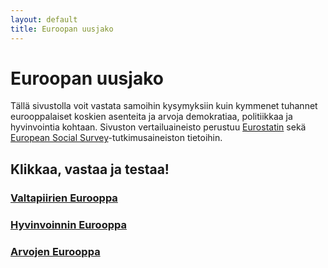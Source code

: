 ```yaml
---
layout: default
title: Euroopan uusjako
---
```



# Euroopan uusjako


Tällä sivustolla voit vastata samoihin kysymyksiin kuin kymmenet tuhannet eurooppalaiset koskien asenteita ja arvoja demokratiaa, politiikkaa ja hyvinvointia kohtaan. Sivuston vertailuaineisto perustuu [Eurostatin](http://epp.eurostat.ec.europa.eu/portal/page/portal/eurostat/home) sekä [European Social Survey](http://www.europeansocialsurvey.org/)-tutkimusaineiston tietoihin.


## Klikkaa, vastaa ja testaa!


### [Valtapiirien Eurooppa]()

### [Hyvinvoinnin Eurooppa](https://muuankarski.shinyapps.io/avoin-suomi-2014-shinydocs/shiny_eurostat.Rmd)

### [Arvojen Eurooppa]()









<!--

### Arvot ja asenteet

- [Mielipiteet demokratiasta](https://muuankarski.shinyapps.io/avoin-suomi-2014-shinydocs/shiny_demokratia.Rmd)
- [Mielipiteet hyvinvointipolitiikasta](https://muuankarski.shinyapps.io/avoin-suomi-2014-shinydocs/shiny_politiikka.Rmd)
- [Luottamus ihmisiin ja yhteiskuntaan](https://muuankarski.shinyapps.io/avoin-suomi-2014-shinydocs/shiny_luottamus.Rmd)
- [Kokemus elämänhallinnasta](https://muuankarski.shinyapps.io/avoin-suomi-2014-shinydocs/shiny_hallinta.Rmd)

### Työ, elinolot ja toimeentulo


- [Köyhyys ja aineellinen puute](https://muuankarski.shinyapps.io/avoin-suomi-2014-shinydocs/shiny_koyhyys.Rmd)
- [Työ ja toimeentulo - tekeillä..](https://muuankarski.shinyapps.io/avoin-suomi-2014-shinydocs/shiny_eurostat.Rmd)


### Maatason indikaattoreita sosiaalipolitiikasta ja hyvinvoinnista

Tällä härvelillä voit laskea korrelaatioita sekä piirtää aikasarjoja ja karttoja yli tuhannesta (1000) [Quality of Government](http://www.qog.pol.gu.se/)-instituutin *avoimesta* [Social Policy](http://www.qog.pol.gu.se/data/datadownloads/qogsocialpolicydata/)-datasta löytyvästä indikaattorista.

- [Correlation gadget on Quality of Govenment data - Social Policy data](http://glimmer.rstudio.com/muuankarski/QogSocPol/)


-->
